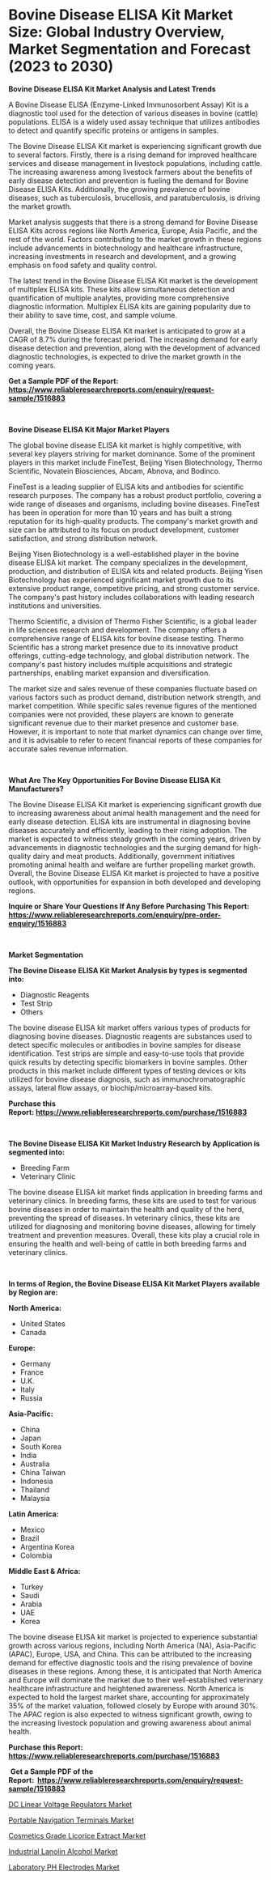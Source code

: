 <p><h1>Bovine Disease ELISA Kit Market Size: Global Industry Overview, Market Segmentation and Forecast (2023 to 2030)</h1></p><p><strong>Bovine Disease ELISA Kit Market Analysis and Latest Trends</strong></p>
<p><p>A Bovine Disease ELISA (Enzyme-Linked Immunosorbent Assay) Kit is a diagnostic tool used for the detection of various diseases in bovine (cattle) populations. ELISA is a widely used assay technique that utilizes antibodies to detect and quantify specific proteins or antigens in samples.</p><p>The Bovine Disease ELISA Kit market is experiencing significant growth due to several factors. Firstly, there is a rising demand for improved healthcare services and disease management in livestock populations, including cattle. The increasing awareness among livestock farmers about the benefits of early disease detection and prevention is fueling the demand for Bovine Disease ELISA Kits. Additionally, the growing prevalence of bovine diseases, such as tuberculosis, brucellosis, and paratuberculosis, is driving the market growth.</p><p>Market analysis suggests that there is a strong demand for Bovine Disease ELISA Kits across regions like North America, Europe, Asia Pacific, and the rest of the world. Factors contributing to the market growth in these regions include advancements in biotechnology and healthcare infrastructure, increasing investments in research and development, and a growing emphasis on food safety and quality control.</p><p>The latest trend in the Bovine Disease ELISA Kit market is the development of multiplex ELISA kits. These kits allow simultaneous detection and quantification of multiple analytes, providing more comprehensive diagnostic information. Multiplex ELISA kits are gaining popularity due to their ability to save time, cost, and sample volume.</p><p>Overall, the Bovine Disease ELISA Kit market is anticipated to grow at a CAGR of 8.7% during the forecast period. The increasing demand for early disease detection and prevention, along with the development of advanced diagnostic technologies, is expected to drive the market growth in the coming years.</p></p>
<p><strong>Get a Sample PDF of the Report:&nbsp; <a href="https://www.reliableresearchreports.com/enquiry/request-sample/1516883">https://www.reliableresearchreports.com/enquiry/request-sample/1516883</a></strong></p>
<p>&nbsp;</p>
<p><strong>Bovine Disease ELISA Kit Major Market Players</strong></p>
<p><p>The global bovine disease ELISA kit market is highly competitive, with several key players striving for market dominance. Some of the prominent players in this market include FineTest, Beijing Yisen Biotechnology, Thermo Scientific, Novatein Biosciences, Abcam, Abnova, and Bodinco.</p><p>FineTest is a leading supplier of ELISA kits and antibodies for scientific research purposes. The company has a robust product portfolio, covering a wide range of diseases and organisms, including bovine diseases. FineTest has been in operation for more than 10 years and has built a strong reputation for its high-quality products. The company's market growth and size can be attributed to its focus on product development, customer satisfaction, and strong distribution network.</p><p>Beijing Yisen Biotechnology is a well-established player in the bovine disease ELISA kit market. The company specializes in the development, production, and distribution of ELISA kits and related products. Beijing Yisen Biotechnology has experienced significant market growth due to its extensive product range, competitive pricing, and strong customer service. The company's past history includes collaborations with leading research institutions and universities.</p><p>Thermo Scientific, a division of Thermo Fisher Scientific, is a global leader in life sciences research and development. The company offers a comprehensive range of ELISA kits for bovine disease testing. Thermo Scientific has a strong market presence due to its innovative product offerings, cutting-edge technology, and global distribution network. The company's past history includes multiple acquisitions and strategic partnerships, enabling market expansion and diversification.</p><p>The market size and sales revenue of these companies fluctuate based on various factors such as product demand, distribution network strength, and market competition. While specific sales revenue figures of the mentioned companies were not provided, these players are known to generate significant revenue due to their market presence and customer base. However, it is important to note that market dynamics can change over time, and it is advisable to refer to recent financial reports of these companies for accurate sales revenue information.</p></p>
<p>&nbsp;</p>
<p><strong>What Are The Key Opportunities For Bovine Disease ELISA Kit Manufacturers?</strong></p>
<p><p>The Bovine Disease ELISA Kit market is experiencing significant growth due to increasing awareness about animal health management and the need for early disease detection. ELISA kits are instrumental in diagnosing bovine diseases accurately and efficiently, leading to their rising adoption. The market is expected to witness steady growth in the coming years, driven by advancements in diagnostic technologies and the surging demand for high-quality dairy and meat products. Additionally, government initiatives promoting animal health and welfare are further propelling market growth. Overall, the Bovine Disease ELISA Kit market is projected to have a positive outlook, with opportunities for expansion in both developed and developing regions.</p></p>
<p><strong>Inquire or Share Your Questions If Any Before Purchasing This Report: <a href="https://www.reliableresearchreports.com/enquiry/pre-order-enquiry/1516883">https://www.reliableresearchreports.com/enquiry/pre-order-enquiry/1516883</a></strong></p>
<p>&nbsp;</p>
<p><strong>Market Segmentation</strong></p>
<p><strong>The Bovine Disease ELISA Kit Market Analysis by types is segmented into:</strong></p>
<p><ul><li>Diagnostic Reagents</li><li>Test Strip</li><li>Others</li></ul></p>
<p><p>The bovine disease ELISA kit market offers various types of products for diagnosing bovine diseases. Diagnostic reagents are substances used to detect specific molecules or antibodies in bovine samples for disease identification. Test strips are simple and easy-to-use tools that provide quick results by detecting specific biomarkers in bovine samples. Other products in this market include different types of testing devices or kits utilized for bovine disease diagnosis, such as immunochromatographic assays, lateral flow assays, or biochip/microarray-based kits.</p></p>
<p><strong>Purchase this Report:&nbsp;<a href="https://www.reliableresearchreports.com/purchase/1516883">https://www.reliableresearchreports.com/purchase/1516883</a></strong></p>
<p>&nbsp;</p>
<p><strong>The Bovine Disease ELISA Kit Market Industry Research by Application is segmented into:</strong></p>
<p><ul><li>Breeding Farm</li><li>Veterinary Clinic</li></ul></p>
<p><p>The bovine disease ELISA kit market finds application in breeding farms and veterinary clinics. In breeding farms, these kits are used to test for various bovine diseases in order to maintain the health and quality of the herd, preventing the spread of diseases. In veterinary clinics, these kits are utilized for diagnosing and monitoring bovine diseases, allowing for timely treatment and prevention measures. Overall, these kits play a crucial role in ensuring the health and well-being of cattle in both breeding farms and veterinary clinics.</p></p>
<p>&nbsp;</p>
<p><strong>In terms of Region, the Bovine Disease ELISA Kit Market Players available by Region are:</strong></p>
<p>
    <p> <strong> North America: </strong>
        <ul>
            <li>United States</li>
            <li>Canada</li>
        </ul>
        </p> 
    <p> <strong> Europe: </strong>
        <ul>
            <li>Germany</li>
            <li>France</li>
            <li>U.K.</li>
            <li>Italy</li>
            <li>Russia</li>
        </ul>
        </p> 
    <p> <strong> Asia-Pacific: </strong>
        <ul>
            <li>China</li>
            <li>Japan</li>
            <li>South Korea</li>
            <li>India</li>
            <li>Australia</li>
            <li>China Taiwan</li>
            <li>Indonesia</li>
            <li>Thailand</li>
            <li>Malaysia</li>
        </ul>
        </p> 
    <p> <strong> Latin America: </strong>
        <ul>
            <li>Mexico</li>
            <li>Brazil</li>
            <li>Argentina Korea</li>
            <li>Colombia</li>
        </ul>
        </p> 
    <p> <strong> Middle East & Africa: </strong>
        <ul>
            <li>Turkey</li>
            <li>Saudi</li>
            <li>Arabia</li>
            <li>UAE</li>
            <li>Korea</li>
        </ul>
    </p>
    </p>
<p><p>The bovine disease ELISA kit market is projected to experience substantial growth across various regions, including North America (NA), Asia-Pacific (APAC), Europe, USA, and China. This can be attributed to the increasing demand for effective diagnostic tools and the rising prevalence of bovine diseases in these regions. Among these, it is anticipated that North America and Europe will dominate the market due to their well-established veterinary healthcare infrastructure and heightened awareness. North America is expected to hold the largest market share, accounting for approximately 35% of the market valuation, followed closely by Europe with around 30%. The APAC region is also expected to witness significant growth, owing to the increasing livestock population and growing awareness about animal health.</p></p>
<p><strong>Purchase this Report: <a href="https://www.reliableresearchreports.com/purchase/1516883">https://www.reliableresearchreports.com/purchase/1516883</a></strong></p>
<p>&nbsp;<strong>Get a Sample PDF of the Report:&nbsp;&nbsp;<a href="https://www.reliableresearchreports.com/enquiry/request-sample/1516883">https://www.reliableresearchreports.com/enquiry/request-sample/1516883</a></strong></p>
<p><strong></strong></p>
<p><p><a href="https://www.linkedin.com/pulse/dc-linear-voltage-regulators-market-research-report-unlocks-yaecc/">DC Linear Voltage Regulators Market</a></p><p><a href="https://github.com/WillieWoodard/Market-Research-Report-List-1/blob/main/portable-navigation-terminals-market.md">Portable Navigation Terminals Market</a></p><p><a href="https://medium.com/@rahulv.reportprime/cosmetics-grade-licorice-extract-market-size-cagr-trends-2024-2030-94f786143e89">Cosmetics Grade Licorice Extract Market</a></p><p><a href="https://medium.com/@snehareportprime/industrial-lanolin-alcohol-market-competitive-analysis-market-trends-and-forecast-to-2030-99a44483ea3d">Industrial Lanolin Alcohol Market</a></p><p><a href="https://www.linkedin.com/pulse/laboratory-ph-electrodes-market-research-report-unlocks-analysis-sgsnc/">Laboratory PH Electrodes Market</a></p></p>